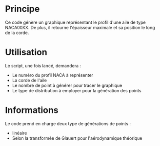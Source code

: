 # Principe 

Ce code génère un graphique représentant le profil d'une aile de type NACA00XX.
De plus, il retourne l'épaisseur maximale et sa position le long de la corde. 


# Utilisation  

Le script, une fois lancé, demandera :
- Le numéro du profil NACA à représenter
- La corde de l'aile 
- Le nombre de point à générer pour tracer le graphique 
- Le type de distribution à employer pour la génération des points 

# Informations  

Le code prend en charge deux type de générations de points :
- linéaire 
- Selon la transformée de Glauert pour l'aérodynamique théorique
